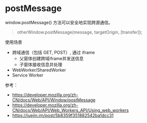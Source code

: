 # postMessage

window.postMessage() 方法可以安全地实现跨源通信。

> otherWindow.postMessage(message, targetOrigin, [transfer]);

使用场景

- 跨域通信（包括 GET, POST）, 通过 iframe
  - 父窗体创建跨域iframe并发送信息
  - 子窗体接收信息并处理
- WebWorker/SharedWorker
- Service Worker

参考：

- https://developer.mozilla.org/zh-CN/docs/Web/API/Window/postMessage
- https://developer.mozilla.org/zh-CN/docs/Web/API/Web_Workers_API/Using_web_workers
- https://juejin.im/post/5b8359f351882542ba1dcc31
